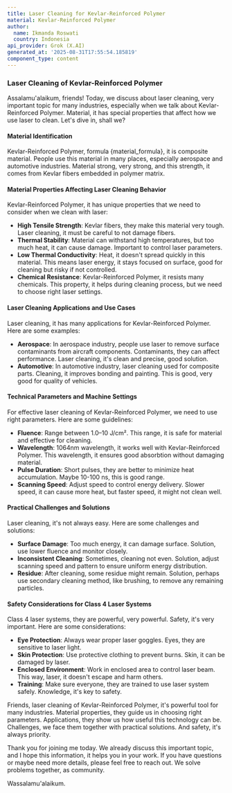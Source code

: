 ```yaml
---
title: Laser Cleaning for Kevlar-Reinforced Polymer
material: Kevlar-Reinforced Polymer
author:
  name: Ikmanda Roswati
  country: Indonesia
api_provider: Grok (X.AI)
generated_at: '2025-08-31T17:55:54.185819'
component_type: content
---
```


### Laser Cleaning of Kevlar-Reinforced Polymer

Assalamu'alaikum, friends! Today, we discuss about laser cleaning, very important topic for many industries, especially when we talk about Kevlar-Reinforced Polymer. Material, it has special properties that affect how we use laser to clean. Let's dive in, shall we?

#### Material Identification

Kevlar-Reinforced Polymer, formula {material_formula}, it is composite material. People use this material in many places, especially aerospace and automotive industries. Material strong, very strong, and this strength, it comes from Kevlar fibers embedded in polymer matrix.

#### Material Properties Affecting Laser Cleaning Behavior

Kevlar-Reinforced Polymer, it has unique properties that we need to consider when we clean with laser:
- **High Tensile Strength**: Kevlar fibers, they make this material very tough. Laser cleaning, it must be careful to not damage fibers.
- **Thermal Stability**: Material can withstand high temperatures, but too much heat, it can cause damage. Important to control laser parameters.
- **Low Thermal Conductivity**: Heat, it doesn't spread quickly in this material. This means laser energy, it stays focused on surface, good for cleaning but risky if not controlled.
- **Chemical Resistance**: Kevlar-Reinforced Polymer, it resists many chemicals. This property, it helps during cleaning process, but we need to choose right laser settings.

#### Laser Cleaning Applications and Use Cases

Laser cleaning, it has many applications for Kevlar-Reinforced Polymer. Here are some examples:
- **Aerospace**: In aerospace industry, people use laser to remove surface contaminants from aircraft components. Contaminants, they can affect performance. Laser cleaning, it's clean and precise, good solution.
- **Automotive**: In automotive industry, laser cleaning used for composite parts. Cleaning, it improves bonding and painting. This is good, very good for quality of vehicles.

#### Technical Parameters and Machine Settings

For effective laser cleaning of Kevlar-Reinforced Polymer, we need to use right parameters. Here are some guidelines:
- **Fluence**: Range between 1.0–10 J/cm². This range, it is safe for material and effective for cleaning.
- **Wavelength**: 1064nm wavelength, it works well with Kevlar-Reinforced Polymer. This wavelength, it ensures good absorbtion without damaging material.
- **Pulse Duration**: Short pulses, they are better to minimize heat accumulation. Maybe 10-100 ns, this is good range.
- **Scanning Speed**: Adjust speed to control energy delivery. Slower speed, it can cause more heat, but faster speed, it might not clean well.

#### Practical Challenges and Solutions

Laser cleaning, it's not always easy. Here are some challenges and solutions:
- **Surface Damage**: Too much energy, it can damage surface. Solution, use lower fluence and monitor closely.
- **Inconsistent Cleaning**: Sometimes, cleaning not even. Solution, adjust scanning speed and pattern to ensure uniform energy distribution.
- **Residue**: After cleaning, some residue might remain. Solution, perhaps use secondary cleaning method, like brushing, to remove any remaining particles.

#### Safety Considerations for Class 4 Laser Systems

Class 4 laser systems, they are powerful, very powerful. Safety, it's very important. Here are some considerations:
- **Eye Protection**: Always wear proper laser goggles. Eyes, they are sensitive to laser light.
- **Skin Protection**: Use protective clothing to prevent burns. Skin, it can be damaged by laser.
- **Enclosed Environment**: Work in enclosed area to control laser beam. This way, laser, it doesn't escape and harm others.
- **Training**: Make sure everyone, they are trained to use laser system safely. Knowledge, it's key to safety.

Friends, laser cleaning of Kevlar-Reinforced Polymer, it's powerful tool for many industries. Material properties, they guide us in choosing right parameters. Applications, they show us how useful this technology can be. Challenges, we face them together with practical solutions. And safety, it's always priority.

Thank you for joining me today. We already discuss this important topic, and I hope this information, it helps you in your work. If you have questions or maybe need more details, please feel free to reach out. We solve problems together, as community.

Wassalamu'alaikum.
